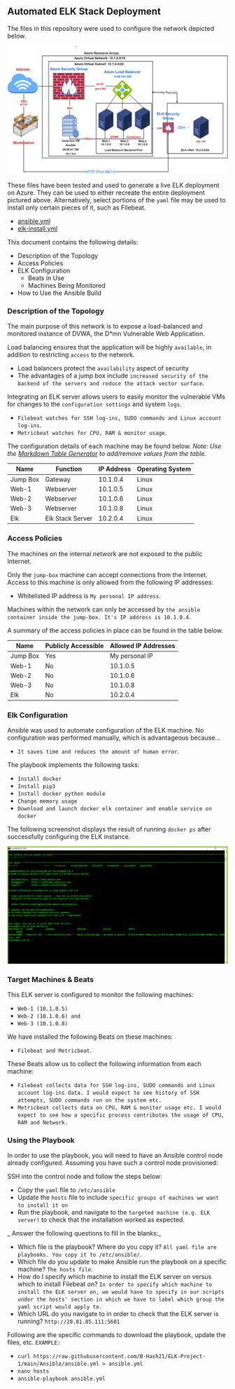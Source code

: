 ## Automated ELK Stack Deployment

The files in this repository were used to configure the network depicted below.

![The path to the network diagram](Diagrams/ELK-Project-Network-Diagram1.png)

These files have been tested and used to generate a live ELK deployment on Azure. They can be used to either recreate the entire deployment pictured above. Alternatively, select portions of the `yaml` file may be used to install only certain pieces of it, such as Filebeat.

  - [ansible.yml](Ansible/ansible.yml)
  - [elk-install.yml](Ansible/elk-install.yml)

This document contains the following details:
- Description of the Topology
- Access Policies
- ELK Configuration
  - Beats in Use
  - Machines Being Monitored
- How to Use the Ansible Build


### Description of the Topology

The main purpose of this network is to expose a load-balanced and monitored instance of DVWA, the D*mn Vulnerable Web Application.

Load balancing ensures that the application will be highly `available`, in addition to restricting `access` to the network.
- Load balancers protect the `availability` aspect of security 
- The advantages of a jump box include `increased security of the backend of the servers and reduce the attack vector surface`.

Integrating an ELK server allows users to easily monitor the vulnerable VMs for changes to the `configuration settings` and system `logs`.
- `Filebeat watches for SSH log-ins, SUDO commands and Linux account log-ins`.
- `Metricbeat watches for CPU, RAM & monitor usage`.

The configuration details of each machine may be found below.
_Note: Use the [Markdown Table Generator](http://www.tablesgenerator.com/markdown_tables) to add/remove values from the table_.

| Name     | Function | IP Address | Operating System |
|----------|----------|------------|------------------|
| Jump Box | Gateway  |10.1.0.4    | Linux            |
| Web-1    |Webserver |10.1.0.5    | Linux            |
| Web-2    |Webserver |10.1.0.6    | Linux            |
| Web-3    |Webserver |10.1.0.8    | Linux            |
| Elk      |Elk Stack Server |10.2.0.4    | Linux            |


### Access Policies

The machines on the internal network are not exposed to the public Internet. 

Only the `jump-box` machine can accept connections from the Internet. Access to this machine is only allowed from the following IP addresses:
- Whitelisted IP address is `My personal IP address`.

Machines within the network can only be accessed by `the ansible container inside the jump-box. It's IP address is 10.1.0.4`.

A summary of the access policies in place can be found in the table below.

| Name     | Publicly Accessible | Allowed IP Addresses |
|----------|---------------------|----------------------|
| Jump Box | Yes                 | My personal IP       |
| Web-1    | No                  | 10.1.0.5             |
| Web-2    | No                  | 10.1.0.6             | 
| Web-3    | No                  | 10.1.0.8             |
| Elk      | No                  | 10.2.0.4             |

### Elk Configuration

Ansible was used to automate configuration of the ELK machine. No configuration was performed manually, which is advantageous because...
- `It saves time and reduces the amount of human error`.

The playbook implements the following tasks:
- `Install docker` 
- `Install pip3` 
- `Install docker python module` 
- `Change memory usage` 
- `Download and launch docker elk container and enable service on docker`

The following screenshot displays the result of running `docker ps` after successfully configuring the ELK instance.

![The path to screenshot of docker ps output](Diagrams/ELK-Container.png)

### Target Machines & Beats
This ELK server is configured to monitor the following machines:
- `Web-1 (10.1.0.5)` 
- `Web-2 (10.1.0.6) and` 
- `Web-3 (10.1.0.8)`

We have installed the following Beats on these machines:
- `Filebeat and Metricbeat`.

These Beats allow us to collect the following information from each machine:
- `Filebeat collects data for SSH log-ins, SUDO commands and Linux account log-ins data. I would expect to see history of SSH attempts, SUDO commands run on the system etc.`
- `Metricbeat collects data on CPU, RAM & monitor usage etc. I would expect to see how a specific process contributes the usage of CPU, RAM and Network.`

### Using the Playbook
In order to use the playbook, you will need to have an Ansible control node already configured. Assuming you have such a control node provisioned: 

SSH into the control node and follow the steps below:
- Copy the `yaml` file to `/etc/ansible`
- Update the `hosts` file to include `specific groups of machines we want to install it on`
- Run the playbook, and navigate to the `targeted machine (e.g. ELK server)` to check that the installation worked as expected.

_ Answer the following questions to fill in the blanks:_
- Which file is the playbook? Where do you copy it? `All yaml file are playbooks. You copy it to /etc/ansible/`.
- Which file do you update to make Ansible run the playbook on a specific machine? `The hosts file`. 
- How do I specify which machine to install the ELK server on versus which to install Filebeat on? `In order to specify which machine to install the ELK server on, we would have to specify in our scripts under the hosts' section in which we have to label which group the yaml script would apply to.`
- Which URL do you navigate to in order to check that the ELK server is running?
`http://20.81.85.111:5601`

Following are the specific commands to download the playbook, update the files, etc.
`EXAMPLE:`
- `curl https://raw.githubusercontent.com/B-Hash21/ELK-Project-1/main/Ansible/ansible.yml > ansible.yml`
- `nano hosts`
- `ansible-playbook ansible.yml`